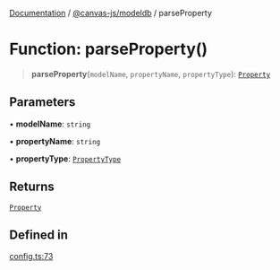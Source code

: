 [Documentation](../../../packages.md) / [@canvas-js/modeldb](../index.md) / parseProperty

# Function: parseProperty()

> **parseProperty**(`modelName`, `propertyName`, `propertyType`): [`Property`](../type-aliases/Property.md)

## Parameters

• **modelName**: `string`

• **propertyName**: `string`

• **propertyType**: [`PropertyType`](../type-aliases/PropertyType.md)

## Returns

[`Property`](../type-aliases/Property.md)

## Defined in

[config.ts:73](https://github.com/canvasxyz/canvas/blob/62d177fb446565afa753f83091e84331fbd47245/packages/modeldb/src/config.ts#L73)
